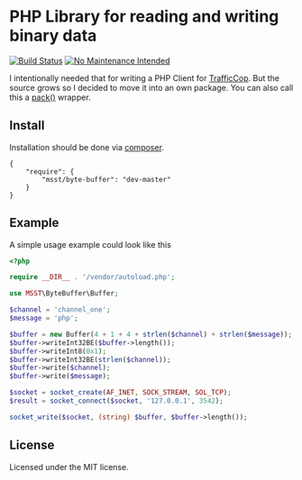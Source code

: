 # PHP Library for reading and writing binary data

[![Build Status](https://secure.travis-ci.org/nesQuick/ByteBuffer.png?branch=master)](http://travis-ci.org/nesQuick/ByteBuffer)  [![No Maintenance Intended](http://unmaintained.tech/badge.svg)](http://unmaintained.tech/)

I intentionally needed that for writing a PHP Client for [TrafficCop](https://github.com/santosh79/traffic_cop/).
But the source grows so I decided to move it into an own package.
You can also call this a [pack()](http://www.php.net/manual/en/function.pack.php) wrapper.

## Install

Installation should be done via [composer](http://packagist.org/).

```
{
    "require": {
        "msst/byte-buffer": "dev-master"
    }
}
```

## Example

A simple usage example could look like this

```php
<?php

require __DIR__ . '/vendor/autoload.php';

use MSST\ByteBuffer\Buffer;

$channel = 'channel_one';
$message = 'php';

$buffer = new Buffer(4 + 1 + 4 + strlen($channel) + strlen($message));
$buffer->writeInt32BE($buffer->length());
$buffer->writeInt8(0x1);
$buffer->writeInt32BE(strlen($channel));
$buffer->write($channel);
$buffer->write($message);

$socket = socket_create(AF_INET, SOCK_STREAM, SOL_TCP);
$result = socket_connect($socket, '127.0.0.1', 3542);

socket_write($socket, (string) $buffer, $buffer->length());
```

## License

Licensed under the MIT license.

